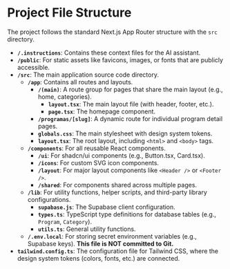 # Project File Structure

The project follows the standard Next.js App Router structure with the `src` directory.

- **`/.instructions`**: Contains these context files for the AI assistant.
- **`/public`**: For static assets like favicons, images, or fonts that are publicly accessible.
- **`/src`**: The main application source code directory.
    - **`/app`**: Contains all routes and layouts.
        - **`/(main)`**: A route group for pages that share the main layout (e.g., home, categories).
            - **`layout.tsx`**: The main layout file (with header, footer, etc.).
            - **`page.tsx`**: The homepage component.
        - **`/programas/[slug]`**: A dynamic route for individual program detail pages.
        - **`globals.css`**: The main stylesheet with design system tokens.
        - **`layout.tsx`**: The root layout, including `<html>` and `<body>` tags.
    - **`/components`**: For all reusable React components.
        - **`/ui`**: For shadcn/ui components (e.g., Button.tsx, Card.tsx).
        - **`/icons`**: For custom SVG icon components.
        - **`/layout`**: For major layout components like `<Header />` or `<Footer />`.
        - **`/shared`**: For components shared across multiple pages.
    - **`/lib`**: For utility functions, helper scripts, and third-party library configurations.
        - **`supabase.js`**: The Supabase client configuration.
        - **`types.ts`**: TypeScript type definitions for database tables (e.g., `Program`, `Category`).
        - **`utils.ts`**: General utility functions.
    - **`/.env.local`**: For storing secret environment variables (e.g., Supabase keys). **This file is NOT committed to Git.**
- **`tailwind.config.ts`**: The configuration file for Tailwind CSS, where the design system tokens (colors, fonts, etc.) are connected.